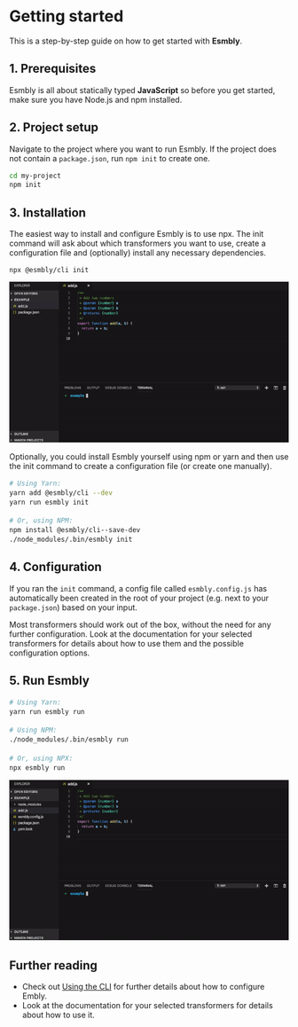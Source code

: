 # Getting started
This is a step-by-step guide on how to get started with **Esmbly**.

## 1. Prerequisites
Esmbly is all about statically typed **JavaScript** so before you get started, make sure you have Node.js and npm installed.

## 2. Project setup
Navigate to the project where you want to run Esmbly. If the project does not contain a `package.json`, run `npm init` to create one.
```sh
cd my-project
npm init
```

## 3. Installation
The easiest way to install and configure Esmbly is to use npx. The init command will ask about which transformers you want to use, create a configuration file and (optionally) install any necessary dependencies.

```
npx @esmbly/cli init
```

![](/.github/assets/getting-started-part-1.gif)

Optionally, you could install Esmbly yourself using npm or yarn and then use the init command to create a configuration file (or create one manually).
```sh
# Using Yarn:
yarn add @esmbly/cli --dev
yarn run esmbly init

# Or, using NPM:
npm install @esmbly/cli--save-dev
./node_modules/.bin/esmbly init
```

## 4. Configuration
If you ran the `init` command, a config file called `esmbly.config.js` has automatically been created in the root of your project (e.g. next to your `package.json`) based on your input. 

Most transformers should work out of the box, without the need for any further configuration. Look at the documentation for your selected transformers for details about how to use them and the possible configuration options.

## 5. Run Esmbly
```sh
# Using Yarn:
yarn run esmbly run

# Using NPM:
./node_modules/.bin/esmbly run

# Or, using NPX:
npx esmbly run
```

![](/.github/assets/getting-started-part-2.gif)

## Further reading
- Check out [Using the CLI](/docs/using-the-cli) for further details about how to configure Embly.
- Look at the documentation for your selected transformers for details about how to use it.

